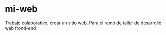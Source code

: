 # mi-web
Trabajo colaborativo, crear un sitio web.
Para el ramo de taller de desarrollo web frond-end
